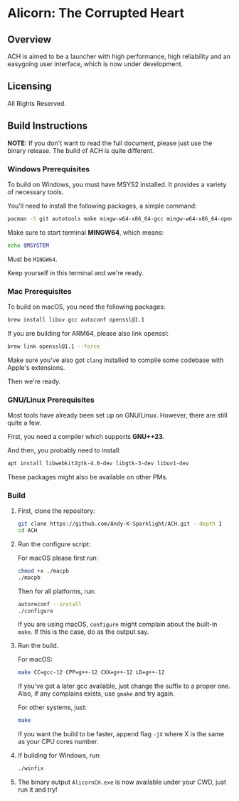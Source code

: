 # Alicorn: The Corrupted Heart

## Overview

ACH is aimed to be a launcher with high performance, high reliability and an easygoing user interface, which is now under development. 

## Licensing

All Rights Reserved. 

## Build Instructions

**NOTE:** If you don't want to read the full document, please just use the binary release. The build of ACH is quite different.

### Windows Prerequisites

To build on Windows, you must have MSYS2 installed. It provides a variety of necessary tools.

You'll need to install the following packages, a simple command:

```bash
pacman -S git autotools make mingw-w64-x86_64-gcc mingw-w64-x86_64-openssl mingw-w64-x86_64-zlib
```

Make sure to start terminal **MINGW64**, which means:

```bash
echo $MSYSTEM
```

Must be `MINGW64`.

Keep yourself in this terminal and we're ready.

### Mac Prerequisites

To build on macOS, you need the following packages:

```bash
brew install libuv gcc autoconf openssl@1.1
```

If you are building for ARM64, please also link openssl:

```bash
brew link openssl@1.1 --force
```

Make sure you've also got `clang` installed to compile some codebase with Apple's extensions.

Then we're ready.

### GNU/Linux Prerequisites

Most tools have already been set up on GNU/Linux. However, there are still quite a few.

First, you need a compiler which supports **GNU++23**.

And then, you probably need to install:

```bash
apt install libwebkit2gtk-4.0-dev libgtk-3-dev libuv1-dev
```

These packages might also be available on other PMs.

### Build

1. First, clone the repository:
   
   ```bash
   git clone https://github.com/Andy-K-Sparklight/ACH.git --depth 1
   cd ACH
   ```

2. Run the configure script:
   
   For macOS please first run:
   
   ```bash
   chmod +x ./macpb
   ./macpb
   ```
   
   Then for all platforms, run:

   ```bash
   autoreconf --install
   ./configure
   ```
   
   If you are using macOS, `configure` might complain about the built-in `make`. If this is the case, do as the output say.

3. Run the build.
   
   For macOS:
   
   ```bash
   make CC=gcc-12 CPP=g++-12 CXX=g++-12 LD=g++-12
   ```
   
   If you've got a later gcc available, just change the suffix to a proper one. Also, if any complains exists, use `gmake` and try again.
   
   For other systems, just:
   
   ```bash
   make
   ```
   
   If you want the build to be faster, append flag `-jX` where X is the same as your CPU cores number.

4. If building for Windows, run:
   
   ```bash
   ./winfix
   ```

5. The binary output `AlicornCH.exe` is now available under your CWD, just run it and try!
